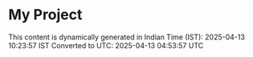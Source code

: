 # My Project

This content is dynamically generated in Indian Time (IST): 2025-04-13 10:23:57 IST
Converted to UTC: 2025-04-13 04:53:57 UTC
